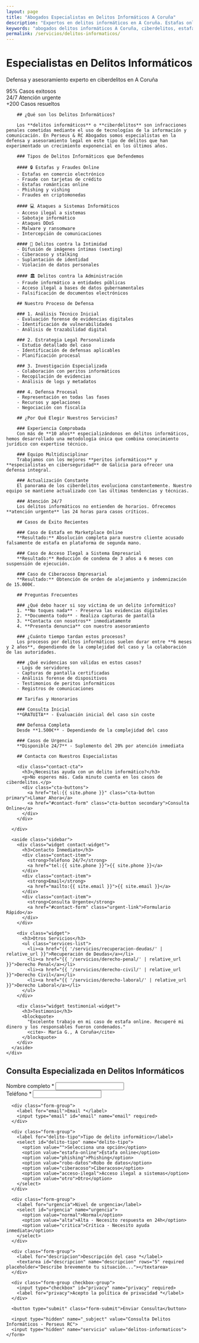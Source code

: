 ```yaml
---
layout: page
title: "Abogados Especialistas en Delitos Informáticos A Coruña"
description: "Expertos en delitos informáticos en A Coruña. Estafas online, phishing, robo de datos, ciberataques. Defensa especializada en ciberdelitos. Consulta gratuita."
keywords: "abogados delitos informáticos A Coruña, ciberdelitos, estafas online, phishing, robo datos, ciberataques, abogados ciberseguridad"
permalink: /servicios/delitos-informaticos/
---
```


<div class="service-hero">
  <div class="container">
    <div class="service-hero-content">
      <h1>Especialistas en Delitos Informáticos</h1>
      <p class="service-subtitle">Defensa y asesoramiento experto en ciberdelitos en A Coruña</p>
      <div class="service-stats">
        <div class="stat-item">
          <span class="stat-number">95%</span>
          <span class="stat-label">Casos exitosos</span>
        </div>
        <div class="stat-item">
          <span class="stat-number">24/7</span>
          <span class="stat-label">Atención urgente</span>
        </div>
        <div class="stat-item">
          <span class="stat-number">+200</span>
          <span class="stat-label">Casos resueltos</span>
        </div>
      </div>
    </div>
  </div>
</div>

<section class="service-content">
  <div class="container">
    <div class="content-grid">
      <div class="main-content">
        
        ## ¿Qué son los Delitos Informáticos?

        Los **delitos informáticos** o **ciberdelitos** son infracciones penales cometidas mediante el uso de tecnologías de la información y comunicación. En Perseus & RC Abogados somos especialistas en la defensa y asesoramiento legal en este tipo de delitos que han experimentado un crecimiento exponencial en los últimos años.

        ### Tipos de Delitos Informáticos que Defendemos

        #### 🔒 Estafas y Fraudes Online
        - Estafas en comercio electrónico
        - Fraude con tarjetas de crédito
        - Estafas románticas online
        - Phishing y vishing
        - Fraudes en criptomonedas

        #### 💻 Ataques a Sistemas Informáticos
        - Acceso ilegal a sistemas
        - Sabotaje informático
        - Ataques DDoS
        - Malware y ransomware
        - Intercepción de comunicaciones

        #### 📱 Delitos contra la Intimidad
        - Difusión de imágenes íntimas (sexting)
        - Ciberacoso y stalking
        - Suplantación de identidad
        - Violación de datos personales

        #### 🏛️ Delitos contra la Administración
        - Fraude informático a entidades públicas
        - Acceso ilegal a bases de datos gubernamentales
        - Falsificación de documentos electrónicos

        ## Nuestro Proceso de Defensa

        ### 1. Análisis Técnico Inicial
        - Evaluación forense de evidencias digitales
        - Identificación de vulnerabilidades
        - Análisis de trazabilidad digital

        ### 2. Estrategia Legal Personalizada
        - Estudio detallado del caso
        - Identificación de defensas aplicables
        - Planificación procesal

        ### 3. Investigación Especializada
        - Colaboración con peritos informáticos
        - Recopilación de evidencias
        - Análisis de logs y metadatos

        ### 4. Defensa Procesal
        - Representación en todas las fases
        - Recursos y apelaciones
        - Negociación con fiscalía

        ## ¿Por Qué Elegir Nuestros Servicios?

        ### Experiencia Comprobada
        Con más de **10 años** especializándonos en delitos informáticos, hemos desarrollado una metodología única que combina conocimiento jurídico con expertise técnico.

        ### Equipo Multidisciplinar
        Trabajamos con los mejores **peritos informáticos** y **especialistas en ciberseguridad** de Galicia para ofrecer una defensa integral.

        ### Actualización Constante
        El panorama de los ciberdelitos evoluciona constantemente. Nuestro equipo se mantiene actualizado con las últimas tendencias y técnicas.

        ### Atención 24/7
        Los delitos informáticos no entienden de horarios. Ofrecemos **atención urgente** las 24 horas para casos críticos.

        ## Casos de Éxito Recientes

        ### Caso de Estafa en Marketplace Online
        **Resultado:** Absolución completa para nuestro cliente acusado falsamente de estafa en plataforma de segunda mano.
        
        ### Caso de Acceso Ilegal a Sistema Empresarial
        **Resultado:** Reducción de condena de 3 años a 6 meses con suspensión de ejecución.

        ### Caso de Ciberacoso Empresarial
        **Resultado:** Obtención de orden de alejamiento y indemnización de 15.000€.

        ## Preguntas Frecuentes

        ### ¿Qué debo hacer si soy víctima de un delito informático?
        1. **No toques nada** - Preserva las evidencias digitales
        2. **Documenta todo** - Realiza capturas de pantalla
        3. **Contacta con nosotros** inmediatamente
        4. **Presenta denuncia** con nuestro asesoramiento

        ### ¿Cuánto tiempo tardan estos procesos?
        Los procesos por delitos informáticos suelen durar entre **6 meses y 2 años**, dependiendo de la complejidad del caso y la colaboración de las autoridades.

        ### ¿Qué evidencias son válidas en estos casos?
        - Logs de servidores
        - Capturas de pantalla certificadas
        - Análisis forense de dispositivos
        - Testimonios de peritos informáticos
        - Registros de comunicaciones

        ## Tarifas y Honorarios

        ### Consulta Inicial
        **GRATUITA** - Evaluación inicial del caso sin coste

        ### Defensa Completa
        Desde **1.500€** - Dependiendo de la complejidad del caso

        ### Casos de Urgencia
        **Disponible 24/7** - Suplemento del 20% por atención inmediata

        ## Contacta con Nuestros Especialistas

        <div class="contact-cta">
          <h3>¿Necesitas ayuda con un delito informático?</h3>
          <p>No esperes más. Cada minuto cuenta en los casos de ciberdelitos.</p>
          <div class="cta-buttons">
            <a href="tel:{{ site.phone }}" class="cta-button primary">Llamar Ahora</a>
            <a href="#contact-form" class="cta-button secondary">Consulta Online</a>
          </div>
        </div>

      </div>

      <aside class="sidebar">
        <div class="widget contact-widget">
          <h3>Contacto Inmediato</h3>
          <div class="contact-item">
            <strong>Teléfono 24/7</strong>
            <a href="tel:{{ site.phone }}">{{ site.phone }}</a>
          </div>
          <div class="contact-item">
            <strong>Email</strong>
            <a href="mailto:{{ site.email }}">{{ site.email }}</a>
          </div>
          <div class="contact-item">
            <strong>Consulta Urgente</strong>
            <a href="#contact-form" class="urgent-link">Formulario Rápido</a>
          </div>
        </div>

        <div class="widget">
          <h3>Otros Servicios</h3>
          <ul class="services-list">
            <li><a href="{{ '/servicios/recuperacion-deudas/' | relative_url }}">Recuperación de Deudas</a></li>
            <li><a href="{{ '/servicios/derecho-penal/' | relative_url }}">Derecho Penal</a></li>
            <li><a href="{{ '/servicios/derecho-civil/' | relative_url }}">Derecho Civil</a></li>
            <li><a href="{{ '/servicios/derecho-laboral/' | relative_url }}">Derecho Laboral</a></li>
          </ul>
        </div>

        <div class="widget testimonial-widget">
          <h3>Testimonio</h3>
          <blockquote>
            "Excelente trabajo en mi caso de estafa online. Recuperé mi dinero y los responsables fueron condenados."
            <cite>- María G., A Coruña</cite>
          </blockquote>
        </div>
      </aside>
    </div>
  </div>
</section>

<!-- Formulario de Contacto Específico -->
<section class="contact-form-section" id="contact-form">
  <div class="container">
    <h2>Consulta Especializada en Delitos Informáticos</h2>
    <form class="contact-form" action="https://formspree.io/f/{{ site.formspree_id }}" method="POST">
      <div class="form-row">
        <div class="form-group">
          <label for="name">Nombre completo *</label>
          <input type="text" id="name" name="name" required>
        </div>
        <div class="form-group">
          <label for="phone">Teléfono *</label>
          <input type="tel" id="phone" name="phone" required>
        </div>
      </div>
      
      <div class="form-group">
        <label for="email">Email *</label>
        <input type="email" id="email" name="email" required>
      </div>
      
      <div class="form-group">
        <label for="delito-tipo">Tipo de delito informático</label>
        <select id="delito-tipo" name="delito-tipo">
          <option value="">Selecciona una opción</option>
          <option value="estafa-online">Estafa online</option>
          <option value="phishing">Phishing</option>
          <option value="robo-datos">Robo de datos</option>
          <option value="ciberacoso">Ciberacoso</option>
          <option value="acceso-ilegal">Acceso ilegal a sistemas</option>
          <option value="otro">Otro</option>
        </select>
      </div>
      
      <div class="form-group">
        <label for="urgencia">Nivel de urgencia</label>
        <select id="urgencia" name="urgencia">
          <option value="normal">Normal</option>
          <option value="alta">Alta - Necesito respuesta en 24h</option>
          <option value="critica">Crítica - Necesito ayuda inmediata</option>
        </select>
      </div>
      
      <div class="form-group">
        <label for="descripcion">Descripción del caso *</label>
        <textarea id="descripcion" name="descripcion" rows="5" required placeholder="Describe brevemente tu situación..."></textarea>
      </div>
      
      <div class="form-group checkbox-group">
        <input type="checkbox" id="privacy" name="privacy" required>
        <label for="privacy">Acepto la política de privacidad *</label>
      </div>
      
      <button type="submit" class="form-submit">Enviar Consulta</button>
      
      <input type="hidden" name="_subject" value="Consulta Delitos Informáticos - Perseus RC">
      <input type="hidden" name="servicio" value="delitos-informaticos">
    </form>
  </div>
</section>